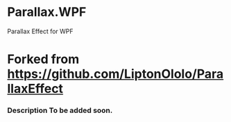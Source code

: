 # Parallax.WPF
Parallax Effect for WPF
# Forked from https://github.com/LiptonOlolo/ParallaxEffect

### Description To be added soon.
